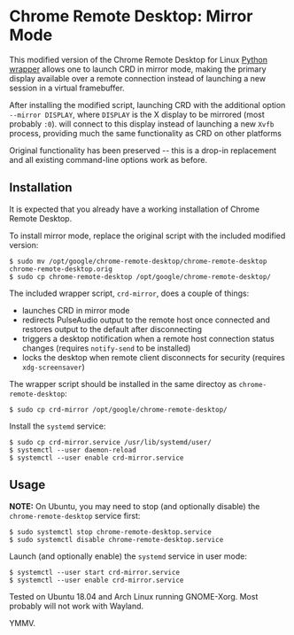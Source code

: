 # Chrome Remote Desktop: Mirror Mode

This modified version of the Chrome Remote Desktop for Linux [Python wrapper](https://github.com/chromium/chromium/blob/master/remoting/host/linux/linux_me2me_host.py) allows one to launch CRD in mirror mode, making the primary display available over a remote connection instead of launching a new session in a virtual framebuffer.

After installing the modified script, launching CRD with the additional option `--mirror DISPLAY`, where `DISPLAY` is the X display to be mirrored (most probably `:0`). will connect to this display instead of launching a new `Xvfb` process, providing much the same functionality as CRD on other platforms

Original functionality has been preserved -- this is a drop-in replacement and all existing command-line options work as before.


## Installation

It is expected that you already have a working installation of Chrome Remote Desktop.

To install mirror mode, replace the original script with the included modified version:
```
$ sudo mv /opt/google/chrome-remote-desktop/chrome-remote-desktop chrome-remote-desktop.orig
$ sudo cp chrome-remote-desktop /opt/google/chrome-remote-desktop/
```

The included wrapper script, `crd-mirror`, does a couple of things:
* launches CRD in mirror mode
* redirects PulseAudio output to the remote host once connected and restores output to the default after disconnecting
* triggers a desktop notification when a remote host connection status changes (requires `notify-send` to be installed)
* locks the desktop when remote client disconnects for security (requires `xdg-screensaver`)

The wrapper script should be installed in the same directoy as `chrome-remote-desktop`:
```
$ sudo cp crd-mirror /opt/google/chrome-remote-desktop/
```

Install the `systemd` service:

```
$ sudo cp crd-mirror.service /usr/lib/systemd/user/
$ systemctl --user daemon-reload
$ systemctl --user enable crd-mirror.service
```


## Usage
**NOTE:** On Ubuntu, you may need to stop (and optionally disable) the `chrome-remote-desktop` service first:
```
$ sudo systemctl stop chrome-remote-desktop.service
$ sudo systemctl disable chrome-remote-desktop.service
```

Launch (and optionally enable) the `systemd` service in user mode:

```
$ systemctl --user start crd-mirror.service
$ systemctl --user enable crd-mirror.service
```


Tested on Ubuntu 18.04 and Arch Linux running GNOME-Xorg. Most probably will not work with Wayland.

YMMV.